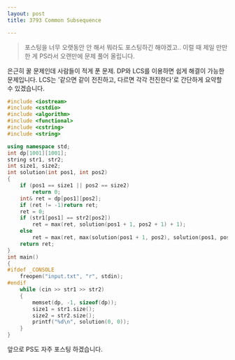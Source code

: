 ```yaml
---
layout: post
title: 3793 Common Subsequence

---
```


> 포스팅을 너무 오랫동안 안 해서 뭐라도 포스팅하긴 해야겠고..
이럴 때 제일 만만한 게 PS라서 오랜만에 문제 풀어 올립니다.

은근히 꿀 문제인데 사람들이 적게 푼 문제. DP와 LCS를 이용하면 쉽게 해결이 가능한 문제입니다. LCS는 '같으면 같이 전진하고, 다르면 각각 전진한다'로 간단하게 요약할 수 있겠습니다.

```cpp
#include <iostream>
#include <cstdio>
#include <algorithm>
#include <functional>
#include <cstring>
#include <string>

using namespace std;
int dp[1001][1001];
string str1, str2;
int size1, size2;
int solution(int pos1, int pos2)
{
	if (pos1 == size1 || pos2 == size2)
		return 0;
	int& ret = dp[pos1][pos2];
	if (ret != -1)return ret;
	ret = 0;
	if (str1[pos1] == str2[pos2])
		ret = max(ret, solution(pos1 + 1, pos2 + 1) + 1);
	else
		ret = max(ret, max(solution(pos1 + 1, pos2), solution(pos1, pos2 + 1)));
	return ret;
}
int main()
{
#ifdef _CONSOLE
	freopen("input.txt", "r", stdin);
#endif
	while (cin >> str1 >> str2)
	{
		memset(dp, -1, sizeof(dp));
		size1 = str1.size();
		size2 = str2.size();
		printf("%d\n", solution(0, 0));
	}
}
```

앞으로 PS도 자주 포스팅 하겠습니다.
